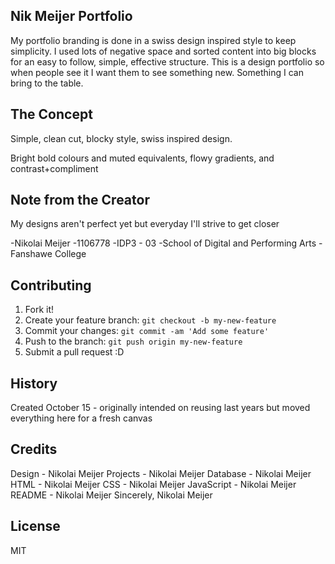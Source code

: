 ## Nik Meijer Portfolio

My portfolio branding is done in a swiss design inspired style to keep simplicity. I used lots of negative space and sorted content into big blocks for an easy to follow, simple, effective structure. This is a design portfolio so when people see it I want them to see something new. Something I can bring to the table.

## The Concept

Simple, clean cut, blocky style, swiss inspired design.

Bright bold colours and muted equivalents, flowy gradients, and contrast+compliment

## Note from the Creator

My designs aren't perfect yet but everyday I'll strive to get closer

-Nikolai Meijer
-1106778
-IDP3 - 03
-School of Digital and Performing Arts
-Fanshawe College

## Contributing

1. Fork it!
2. Create your feature branch: `git checkout -b my-new-feature`
3. Commit your changes: `git commit -am 'Add some feature'`
4. Push to the branch: `git push origin my-new-feature`
5. Submit a pull request :D

## History

Created October 15 - originally intended on reusing last years but moved everything here for a fresh canvas

## Credits

Design - Nikolai Meijer
Projects - Nikolai Meijer
Database - Nikolai Meijer
HTML - Nikolai Meijer
CSS - Nikolai Meijer
JavaScript - Nikolai Meijer
README - Nikolai Meijer
Sincerely, Nikolai Meijer

## License

MIT
